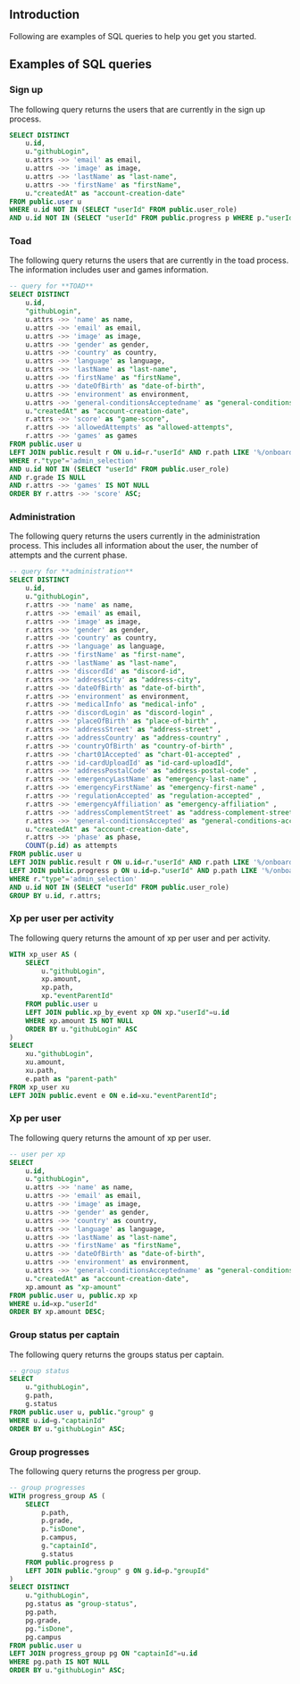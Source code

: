 ## Introduction

Following are examples of SQL queries to help you get you started.

## Examples of SQL queries

### Sign up

The following query returns the users that are currently in the sign up process.

```sql
SELECT DISTINCT
    u.id,
    u."githubLogin",
    u.attrs ->> 'email' as email,
    u.attrs ->> 'image' as image,
    u.attrs ->> 'lastName' as "last-name",
    u.attrs ->> 'firstName' as "firstName",
    u."createdAt" as "account-creation-date"
FROM public.user u
WHERE u.id NOT IN (SELECT "userId" FROM public.user_role)
AND u.id NOT IN (SELECT "userId" FROM public.progress p WHERE p."userId"=u.id);
```

### Toad

The following query returns the users that are currently in the toad process. The information includes user and games information.

```sql
-- query for **TOAD**
SELECT DISTINCT
    u.id,
    "githubLogin",
    u.attrs ->> 'name' as name,
    u.attrs ->> 'email' as email,
    u.attrs ->> 'image' as image,
    u.attrs ->> 'gender' as gender,
    u.attrs ->> 'country' as country,
    u.attrs ->> 'language' as language,
    u.attrs ->> 'lastName' as "last-name",
    u.attrs ->> 'firstName' as "firstName",
    u.attrs ->> 'dateOfBirth' as "date-of-birth",
    u.attrs ->> 'environment' as environment,
    u.attrs ->> 'general-conditionsAcceptedname' as "general-conditions-accepted",
    u."createdAt" as "account-creation-date",
    r.attrs ->> 'score' as "game-score",
    r.attrs ->> 'allowedAttempts' as "allowed-attempts",
    r.attrs ->> 'games' as games
FROM public.user u
LEFT JOIN public.result r ON u.id=r."userId" AND r.path LIKE '%/onboarding/games'
WHERE r."type"='admin_selection'
AND u.id NOT IN (SELECT "userId" FROM public.user_role)
AND r.grade IS NULL
AND r.attrs ->> 'games' IS NOT NULL
ORDER BY r.attrs ->> 'score' ASC;
```

### Administration

The following query returns the users currently in the administration process. This includes all information about the user, the number of attempts and the current phase.

```sql
-- query for **administration**
SELECT DISTINCT
    u.id,
    u."githubLogin",
    r.attrs ->> 'name' as name,
    r.attrs ->> 'email' as email,
    r.attrs ->> 'image' as image,
    r.attrs ->> 'gender' as gender,
    r.attrs ->> 'country' as country,
    r.attrs ->> 'language' as language,
    r.attrs ->> 'firstName' as "first-name",
    r.attrs ->> 'lastName' as "last-name",
    r.attrs ->> 'discordId' as "discord-id",
    r.attrs ->> 'addressCity' as "address-city",
    r.attrs ->> 'dateOfBirth' as "date-of-birth",
    r.attrs ->> 'environment' as environment,
    r.attrs ->> 'medicalInfo' as "medical-info" ,
    r.attrs ->> 'discordLogin' as "discord-login" ,
    r.attrs ->> 'placeOfBirth' as "place-of-birth" ,
    r.attrs ->> 'addressStreet' as "address-street" ,
    r.attrs ->> 'addressCountry' as "address-country" ,
    r.attrs ->> 'countryOfBirth' as "country-of-birth" ,
    r.attrs ->> 'chart01Accepted' as "chart-01-accepted" ,
    r.attrs ->> 'id-cardUploadId' as "id-card-uploadId",
    r.attrs ->> 'addressPostalCode' as "address-postal-code" ,
    r.attrs ->> 'emergencyLastName' as "emergency-last-name" ,
    r.attrs ->> 'emergencyFirstName' as "emergency-first-name" ,
    r.attrs ->> 'regulationAccepted' as "regulation-accepted" ,
    r.attrs ->> 'emergencyAffiliation' as "emergency-affiliation" ,
    r.attrs ->> 'addressComplementStreet' as "address-complement-street" ,
    r.attrs ->> 'general-conditionsAccepted' as "general-conditions-accepted",
    u."createdAt" as "account-creation-date",
    r.attrs ->> 'phase' as phase,
    COUNT(p.id) as attempts
FROM public.user u
LEFT JOIN public.result r ON u.id=r."userId" AND r.path LIKE '%/onboarding/administration' AND r.grade IS NULL
LEFT JOIN public.progress p ON u.id=p."userId" AND p.path LIKE '%/onboarding/administration'
WHERE r."type"='admin_selection'
AND u.id NOT IN (SELECT "userId" FROM public.user_role)
GROUP BY u.id, r.attrs;
```

### Xp per user per activity

The following query returns the amount of xp per user and per activity.

```sql
WITH xp_user AS (
    SELECT
        u."githubLogin",
        xp.amount,
        xp.path,
        xp."eventParentId"
    FROM public.user u
    LEFT JOIN public.xp_by_event xp ON xp."userId"=u.id
    WHERE xp.amount IS NOT NULL
    ORDER BY u."githubLogin" ASC
)
SELECT
    xu."githubLogin",
    xu.amount,
    xu.path,
    e.path as "parent-path"
FROM xp_user xu
LEFT JOIN public.event e ON e.id=xu."eventParentId";
```

### Xp per user

The following query returns the amount of xp per user.

```sql
-- user per xp
SELECT
    u.id,
    u."githubLogin",
    u.attrs ->> 'name' as name,
    u.attrs ->> 'email' as email,
    u.attrs ->> 'image' as image,
    u.attrs ->> 'gender' as gender,
    u.attrs ->> 'country' as country,
    u.attrs ->> 'language' as language,
    u.attrs ->> 'lastName' as "last-name",
    u.attrs ->> 'firstName' as "firstName",
    u.attrs ->> 'dateOfBirth' as "date-of-birth",
    u.attrs ->> 'environment' as environment,
    u.attrs ->> 'general-conditionsAcceptedname' as "general-conditions-accepted",
    u."createdAt" as "account-creation-date",
    xp.amount as "xp-amount"
FROM public.user u, public.xp xp
WHERE u.id=xp."userId"
ORDER BY xp.amount DESC;
```

### Group status per captain

The following query returns the groups status per captain.

```sql
-- group status
SELECT
    u."githubLogin",
    g.path,
    g.status
FROM public.user u, public."group" g
WHERE u.id=g."captainId"
ORDER BY u."githubLogin" ASC;
```

### Group progresses

The following query returns the progress per group.

```sql
-- group progresses
WITH progress_group AS (
    SELECT
        p.path,
        p.grade,
        p."isDone",
        p.campus,
        g."captainId",
        g.status
    FROM public.progress p
    LEFT JOIN public."group" g ON g.id=p."groupId"
)
SELECT DISTINCT
    u."githubLogin",
    pg.status as "group-status",
    pg.path,
    pg.grade,
    pg."isDone",
    pg.campus
FROM public.user u
LEFT JOIN progress_group pg ON "captainId"=u.id
WHERE pg.path IS NOT NULL
ORDER BY u."githubLogin" ASC;
```

